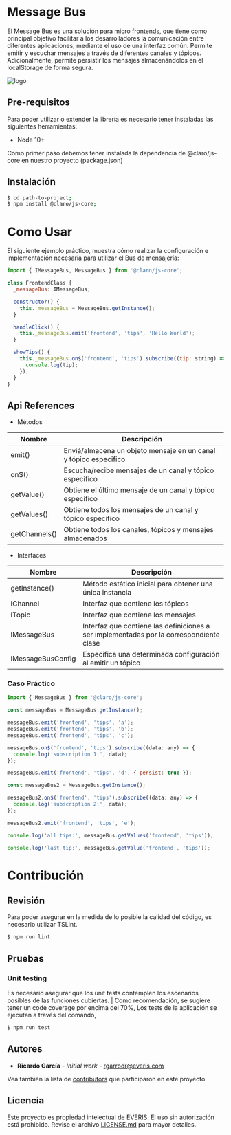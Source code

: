 # Message Bus

El Message Bus es una solución para micro frontends, que tiene como principal objetivo facilitar a los desarrolladores la comunicación entre diferentes aplicaciones, mediante el uso de una interfaz común. Permite emitir y escuchar mensajes a través de diferentes canales y tópicos. Adicionalmente, permite persistir los mensajes almacenándolos en el localStorage de forma segura.

![logo](\src\docs\architecture.png)


## Pre-requisitos
Para poder utilizar o extender la librería es necesario tener instaladas las siguientes herramientas:
* Node 10+

Como primer paso debemos tener instalada la dependencia de @claro/js-core en nuestro proyecto (package.json)


## Instalación
```bash
$ cd path-to-project;
$ npm install @claro/js-core;
```


# Como Usar

El siguiente ejemplo práctico, muestra cómo realizar la configuración e implementación necesaria para utilizar el Bus de mensajería:

````javascript
import { IMessageBus, MessageBus } from '@claro/js-core';

class FrontendClass {
  _messageBus: IMessageBus;

  constructor() {
    this._messageBus = MessageBus.getInstance();
  }

  handleClick() {
    this._messageBus.emit('frontend', 'tips', 'Hello World');
  }

  showTips() {
    this._messageBus.on$('frontend', 'tips').subscribe((tip: string) => {
      console.log(tip);
    });
  }
}
````

## Api References

* Métodos

| Nombre | Descripción |
|--------|-------------|
| emit() | Enviá/almacena un objeto mensaje en un canal y tópico especifico |
| on$() | Escucha/recibe mensajes de un canal y tópico especifico |
| getValue() | Obtiene el último mensaje de un canal y tópico especifico |
| getValues() | Obtiene todos los mensajes de un canal y tópico especifico |
| getChannels() | Obtiene todos los canales, tópicos y mensajes almacenados |

* Interfaces

| Nombre | Descripción |
|--------|-------------|
| getInstance() | Método estático inicial para obtener una única instancia |
| IChannel | Interfaz que contiene los tópicos |
| ITopic | Interfaz que contiene los mensajes |
| IMessageBus | Interfaz que contiene las definiciones a ser implementadas por la correspondiente clase |
| IMessageBusConfig | Especifica una determinada configuración al emitir un tópico |


### Caso Práctico

````javascript
import { MessageBus } from '@claro/js-core';

const messageBus = MessageBus.getInstance();

messageBus.emit('frontend', 'tips', 'a');
messageBus.emit('frontend', 'tips', 'b');
messageBus.emit('frontend', 'tips', 'c');

messageBus.on$('frontend', 'tips').subscribe((data: any) => {
  console.log('subscription 1:', data);
});

messageBus.emit('frontend', 'tips', 'd', { persist: true });

const messageBus2 = MessageBus.getInstance();

messageBus2.on$('frontend', 'tips').subscribe((data: any) => {
  console.log('subscription 2:', data);
});

messageBus2.emit('frontend', 'tips', 'e');

console.log('all tips:', messageBus.getValues('frontend', 'tips'));

console.log('last tip:', messageBus.getValue('frontend', 'tips'));
````


# Contribución

## Revisión
Para poder asegurar en la medida de lo posible la calidad del código, es necesario utilizar TSLint.
````javascript
$ npm run lint
````

## Pruebas

### Unit testing

Es necesario asegurar que los unit tests contemplen los escenarios posibles de las funciones cubiertas.
| Como recomendación, se sugiere tener un code coverage por encima del 70%,
Los tests de la aplicación se ejecutan a través del comando,
````javascript
$ npm run test
````


## Autores

* **Ricardo García** - *Initial work* - [rgarrodr@everis.com](rgarrodr@everis.com)

Vea también la lista de [contributors]() que participaron en este proyecto.


## Licencia
Este proyecto es propiedad intelectual de EVERIS. El uso sin autorización está prohibido. Revise el archivo [LICENSE.md]() para mayor detalles.
